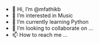 - 👋 Hi, I’m @mfathikb
- 👀 I’m interested in Music
- 🌱 I’m currently learning Python
- 💞️ I’m looking to collaborate on ...
- 📫 How to reach me ...

<!---
mfathikb/mfathikb is a ✨ special ✨ repository because its `README.md` (this file) appears on your GitHub profile.
You can click the Preview link to take a look at your changes.
--->

